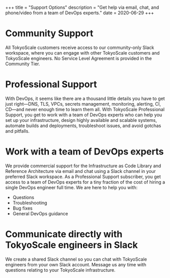+++
title = "Support Options"
description = "Get help via email, chat, and phone/video from a team of DevOps experts."
date = 2020-06-29
+++

# Community Support

All TokyoScale customers receive access to our community-only Slack workspace, where you can engage with other TokyoScale customers and TokyoScale engineers. No Service Level Agreement is provided in the Community Tier.

# Professional Support

With DevOps, it seems like there are a thousand little details you have to get just right—DNS, TLS, VPCs, secrets management, monitoring, alerting, CI, CD—and never enough time to learn them all. With TokyoScale Professional Support, you get to work with a team of DevOps experts who can help you set up your infrastructure, design highly available and scalable systems, automate builds and deployments, troubleshoot issues, and avoid gotchas and pitfalls.

# Work with a team of DevOps experts

We provide commercial support for the Infrastructure as Code Library and Reference Architecture via email and chat using a Slack channel in your preferred Slack workspace. As a Professional Support subscriber, you get access to a team of DevOps experts for a tiny fraction of the cost of hiring a single DevOps engineer full time. We are here to help you with:

- Questions
- Troubleshooting
- Bug fixes
- General DevOps guidance

# Communicate directly with TokyoScale engineers in Slack

We create a shared Slack channel so you can chat with TokyoScale engineers from your own Slack account. Message us any time with questions relating to your TokyoScale infrastructure.
